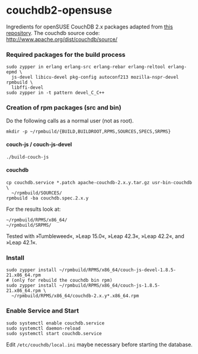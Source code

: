 # couchdb2-opensuse
Ingredients for openSUSE CouchDB 2.x packages adapted from 
[this repository](https://github.com/adrienverge/copr-couchdb). 
The couchdb source code: http://www.apache.org/dist/couchdb/source/

### Required packages for the build process

```
sudo zypper in erlang erlang-src erlang-rebar erlang-reltool erlang-epmd \
  js-devel libicu-devel pkg-config autoconf213 mozilla-nspr-devel rpmbuild \
  libffi-devel
sudo zypper in -t pattern devel_C_C++ 
```

### Creation of rpm packages (src and bin)

Do the following calls as a normal user (not as root).

```
mkdir -p ~/rpmbuild/{BUILD,BUILDROOT,RPMS,SOURCES,SPECS,SRPMS}
```

#### couch-js / couch-js-devel

```
./build-couch-js
```

#### couchdb

```
cp couchdb.service *.patch apache-couchdb-2.x.y.tar.gz usr-bin-couchdb \
  ~/rpmbuild/SOURCES/
rpmbuild -ba couchdb.spec.2.x.y 
```

For the results look at:

```
~/rpmbuild/RPMS/x86_64/
~/rpmbuild/SRPMS/
```

Tested with »Tumbleweed«, »Leap 15.0«, »Leap 42.3«, »Leap 42.2«, and »Leap 42.1«.
   
### Install 
```
sudo zypper install ~/rpmbuild/RPMS/x86_64/couch-js-devel-1.8.5-21.x86_64.rpm
# (only for rebuild the couchdb bin rpm)
sudo zypper install ~/rpmbuild/RPMS/x86_64/couch-js-1.8.5-21.x86_64.rpm \
  ~/rpmbuild/RPMS/x86_64/couchdb-2.x.y*.x86_64.rpm
```

### Enable Service and Start
```
sudo systemctl enable couchdb.service
sudo systemctl daemon-reload
sudo systemctl start couchdb.service
```

Edit `/etc/couchdb/local.ini` maybe necessary before starting the database.
 
